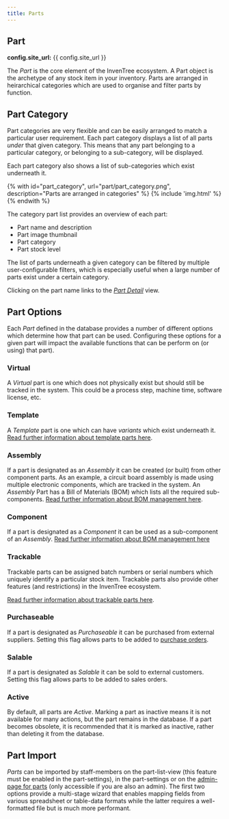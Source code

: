 ```yaml
---
title: Parts
---
```


## Part

<b>config.site_url:</b> {{ config.site_url }}

The *Part* is the core element of the InvenTree ecosystem. A Part object is the archetype of any stock item in your inventory. Parts are arranged in heirarchical categories which are used to organise and filter parts by function.

## Part Category 

Part categories are very flexible and can be easily arranged to match a particular user requirement. Each part category displays a list of all parts *under* that given category. This means that any part belonging to a particular category, or belonging to a sub-category, will be displayed.

Each part category also shows a list of sub-categories which exist underneath it.

{% with id="part_category", url="part/part_category.png", description="Parts are arranged in categories" %}
{% include 'img.html' %}
{% endwith %}

The category part list provides an overview of each part:

* Part name and description
* Part image thumbnail
* Part category
* Part stock level

The list of parts underneath a given category can be filtered by multiple user-configurable filters, which is especially useful when a large number of parts exist under a certain category.

Clicking on the part name links to the [*Part Detail*](./views.md) view.

## Part Options

Each *Part* defined in the database provides a number of different options which determine how that part can be used. Configuring these options for a given part will impact the available functions that can be perform on (or using) that part).

### Virtual

A *Virtual* part is one which does not physically exist but should still be tracked in the system. This could be a process step, machine time, software license, etc.

### Template

A *Template* part is one which can have *variants* which exist underneath it. [Read further information about template parts here](./template.md).

### Assembly

If a part is designated as an *Assembly* it can be created (or built) from other component parts. As an example, a circuit board assembly is made using multiple electronic components, which are tracked in the system. An *Assembly* Part has a Bill of Materials (BOM) which lists all the required sub-components. [Read further information about BOM management here](../build/bom.md).

### Component

If a part is designated as a *Component* it can be used as a sub-component of an *Assembly*. [Read further information about BOM management here](../build/bom.md)

### Trackable

Trackable parts can be assigned batch numbers or serial numbers which uniquely identify a particular stock item. Trackable parts also provide other features (and restrictions) in the InvenTree ecosystem.

[Read further information about trackable parts here](./trackable.md).

### Purchaseable

If a part is designated as *Purchaseable* it can be purchased from external suppliers. Setting this flag allows parts to be added to [purchase orders](../companies/po.md).

### Salable

If a part is designated as *Salable* it can be sold to external customers. Setting this flag allows parts to be added to sales orders.

### Active

By default, all parts are *Active*. Marking a part as inactive means it is not available for many actions, but the part remains in the database. If a part becomes obsolete, it is recommended that it is marked as inactive, rather than deleting it from the database.

## Part Import

*Parts* can be imported by staff-members on the part-list-view (this feature must be enabled in the part-settings), in the part-settings or on the [admin-page for parts](../admin/import.md) (only accessible if you are also an admin). The first two options provide a multi-stage wizard that enables mapping fields from various spreadsheet or table-data formats while the latter requires a well-formatted file but is much more performant.
